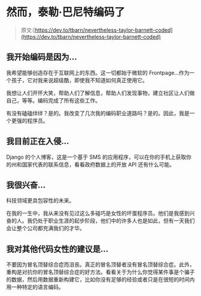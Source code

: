 # 然而，泰勒·巴尼特编码了

> 原文:[https://dev.to/tbarn/nevertheless-taylor-barnett-coded](https://dev.to/tbarn/nevertheless-taylor-barnett-coded)

## 我开始编码是因为...

我希望能够创造存在于互联网上的东西。这一切都始于微软的 Frontpage...作为一个孩子，它对我来说超级酷，即使我不知道如何真正使用它。

我想让人们开怀大笑，帮助人们了解信息，帮助人们发现事物，建立社区让人们做自己，等等。编码完成了所有这些工作。

有没有磕磕绊绊？是的。我改变了几次我的编码职业道路吗？是的。因此，我是一个更强的程序员。

## 我目前正在入侵...

Django 的个人博客，这是一个基于 SMS 的应用程序，可以在你的手机上获取你的州和国家代表的联系信息，看看政府数据上的开放 API 还有什么可能。

## 我很兴奋...

科技领域更具包容性的未来。

在我的一生中，我从来没有见过这么多碰巧是女性的坏蛋程序员。他们是我感到兴奋的人。我仍处于职业生涯的起步阶段，他们中的许多人也是如此，但有一天我们会让整个公司都充满我们的才华。

## 我对其他代码女性的建议是...

不要因为冒名顶替综合症而沮丧。真正的冒名顶替者没有冒名顶替综合症。此外，重构是对抗你的冒名顶替综合症的好方法。看看关于为什么你觉得某件事是个骗子的数据，然后用数据重新构建它，比如你没有足够的经验或者只是在很短的时间内用一种特定的语言编码。